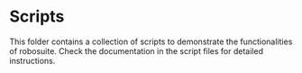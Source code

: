 Scripts
=======

This folder contains a collection of scripts to demonstrate the functionalities of robosuite. Check the documentation in the script files for detailed instructions.